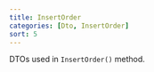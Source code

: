 ```yaml
---
title: InsertOrder
categories: [Dto, InsertOrder]
sort: 5
---
```


DTOs used in `InsertOrder()` method.